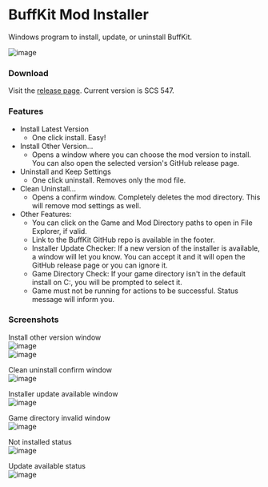 # BuffKit Mod Installer
Windows program to install, update, or uninstall BuffKit.

![image](https://github.com/user-attachments/assets/2a1b14a1-bb82-4a95-b9bf-3e50b9a5cb26)

### Download
Visit the [release page](https://github.com/DrPitLazarus/buffkit/releases/tag/Installer-SCS547). Current version is SCS 547.

### Features
- Install Latest Version
  - One click install. Easy!
- Install Other Version...
  - Opens a window where you can choose the mod version to install. You can also open the selected version's GitHub release page.
- Uninstall and Keep Settings
  - One click uninstall. Removes only the mod file.
- Clean Uninstall...
  - Opens a confirm window. Completely deletes the mod directory. This will remove mod settings as well.
- Other Features:
  - You can click on the Game and Mod Directory paths to open in File Explorer, if valid.
  - Link to the BuffKit GitHub repo is available in the footer.
  - Installer Update Checker: If a new version of the installer is available, a window will let you know. You can accept it and it will open the GitHub release page or you can ignore it.
  - Game Directory Check: If your game directory isn't in the default install on C:, you will be prompted to select it.
  - Game must not be running for actions to be successful. Status message will inform you.

### Screenshots
Install other version window  
![image](https://github.com/user-attachments/assets/bda45b21-ee4b-4995-9e6c-e0cb62516f07)  
![image](https://github.com/user-attachments/assets/25c97d4e-6b33-4aec-bf77-fffd9f555803)

Clean uninstall confirm window  
![image](https://github.com/user-attachments/assets/6b4b9ed5-80b4-42cb-a408-0b13ef1bfcd5)

Installer update available window  
![image](https://github.com/user-attachments/assets/ad3ae26a-c468-4fd2-b337-e409b08894d0)

Game directory invalid window  
![image](https://github.com/user-attachments/assets/8d645a8f-a4cb-47a5-84c7-0e6577f388b5)

Not installed status  
![image](https://github.com/user-attachments/assets/76dad01c-953e-4495-9591-57bb21edc4e7)

Update available status  
![image](https://github.com/user-attachments/assets/e579f6f2-0305-4dc2-bbe2-bb5ff24f8655)
